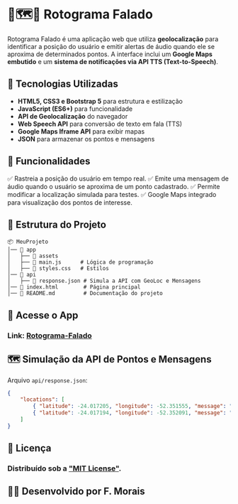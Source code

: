 # 📌🗺️🧭 Rotograma Falado

Rotograma Falado é uma aplicação web que utiliza **geolocalização** para identificar a posição do usuário e emitir alertas de áudio quando ele se aproxima de determinados pontos. A interface inclui um **Google Maps embutido** e um **sistema de notificações via API TTS (Text-to-Speech)**.

## 🚀 Tecnologias Utilizadas
- **HTML5, CSS3 e Bootstrap 5** para estrutura e estilização
- **JavaScript (ES6+)** para funcionalidade
- **API de Geolocalização** do navegador
- **Web Speech API** para conversão de texto em fala (TTS)
- **Google Maps Iframe API** para exibir mapas
- **JSON** para armazenar os pontos e mensagens

## 🎯 Funcionalidades
✅ Rastreia a posição do usuário em tempo real.
✅ Emite uma mensagem de áudio quando o usuário se aproxima de um ponto cadastrado.
✅ Permite modificar a localização simulada para testes.
✅ Google Maps integrado para visualização dos pontos de interesse.

## 📂 Estrutura do Projeto
```
📦 MeuProjeto
│── 📂 app
│   ├── 📂 assets
│   ├── 📜 main.js      # Lógica de programação 
│   ├── 📜 styles.css   # Estilos
│── 📂 api
│   ├── 📜 response.json # Simula a API com GeoLoc e Mensagens
│── 📜 index.html        # Página principal
│── 📜 README.md         # Documentação do projeto
```

## 📱 Acesse o App
### Link: [Rotograma-Falado](https://rotograma-falado.vercel.app)


## 🗺️ Simulação da API de Pontos e Mensagens
Arquivo `api/response.json`:
```json
{
    "locations": [
        { "latitude": -24.017205, "longitude": -52.351555, "message": "Bem-vindo ao ponto 1" },
        { "latitude": -24.017194, "longitude": -52.352091, "message": "Você chegou ao ponto 2" }
    ]
}
```

## 📄 Licença
### Distribuído sob a ["MIT License"](/LICENSE.txt).


## 👨‍💻 **Desenvolvido por F. Morais**
